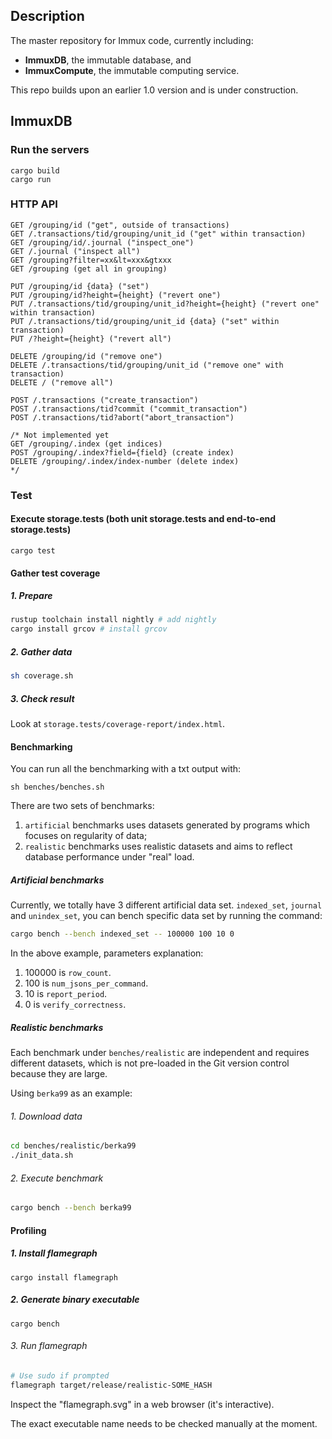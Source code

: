## Description

The master repository for Immux code, currently including:
- **ImmuxDB**, the immutable database, and
- **ImmuxCompute**, the immutable computing service.

This repo builds upon an earlier 1.0 version and is under construction.

## ImmuxDB

### Run the servers

```
cargo build
cargo run
```

### HTTP API
```
GET /grouping/id ("get", outside of transactions)
GET /.transactions/tid/grouping/unit_id ("get" within transaction)
GET /grouping/id/.journal ("inspect_one")
GET /.journal ("inspect all")
GET /grouping?filter=xx&lt=xxx&gtxxx
GET /grouping (get all in grouping)

PUT /grouping/id {data} ("set")
PUT /grouping/id?height={height} ("revert one")
PUT /.transactions/tid/grouping/unit_id?height={height} ("revert one" within transaction)
PUT /.transactions/tid/grouping/unit_id {data} ("set" within transaction)
PUT /?height={height} ("revert all")

DELETE /grouping/id ("remove one")
DELETE /.transactions/tid/grouping/unit_id ("remove one" with transaction)
DELETE / ("remove all")

POST /.transactions ("create_transaction")
POST /.transactions/tid?commit ("commit_transaction")
POST /.transactions/tid?abort("abort_transaction")

/* Not implemented yet
GET /grouping/.index (get indices)
POST /grouping/.index?field={field} (create index)
DELETE /grouping/.index/index-number (delete index)
*/
```

### Test

#### Execute storage.tests (both unit storage.tests and end-to-end storage.tests)
```
cargo test
```

#### Gather test coverage

##### 1. Prepare

```bash
rustup toolchain install nightly # add nightly
cargo install grcov # install grcov
```

##### 2. Gather data

```bash
sh coverage.sh
```

##### 3. Check result

Look at `storage.tests/coverage-report/index.html`.

#### Benchmarking

You can run all the benchmarking with a txt output with:

```aidl
sh benches/benches.sh 
```

There are two sets of benchmarks:
1. `artificial` benchmarks uses datasets generated by programs which focuses on regularity of data;
2. `realistic` benchmarks uses realistic datasets and aims to reflect database performance under "real" load.

##### Artificial benchmarks

Currently, we totally have 3 different artificial data set. `indexed_set`, `journal` and `unindex_set`,
 you can bench specific data set by running the command: 

```bash
cargo bench --bench indexed_set -- 100000 100 10 0
```

In the above example, parameters explanation:
 
1. 100000 is `row_count`.
2. 100 is `num_jsons_per_command`.
3. 10 is `report_period`.
4. 0 is `verify_correctness`.

##### Realistic benchmarks

Each benchmark under `benches/realistic` are independent and requires different datasets, which is not pre-loaded in the Git version control because they are large.

Using `berka99` as an example:

###### 1. Download data

```bash
cd benches/realistic/berka99
./init_data.sh
```

###### 2. Execute benchmark

```bash
cargo bench --bench berka99
```

#### Profiling

##### 1. Install flamegraph

```
cargo install flamegraph
```

##### 2. Generate binary executable

```
cargo bench
```

###### 3. Run flamegraph

```bash
# Use sudo if prompted
flamegraph target/release/realistic-SOME_HASH
```

Inspect the "flamegraph.svg" in a web browser (it's interactive).

The exact executable name needs to be checked manually at the moment.
